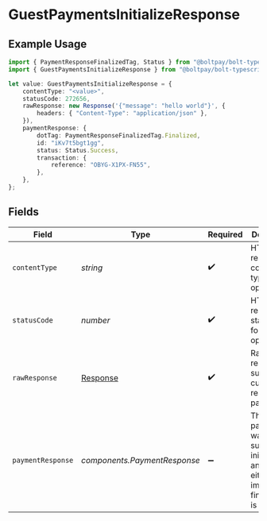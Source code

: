 # GuestPaymentsInitializeResponse

## Example Usage

```typescript
import { PaymentResponseFinalizedTag, Status } from "@boltpay/bolt-typescript-sdk/models/components";
import { GuestPaymentsInitializeResponse } from "@boltpay/bolt-typescript-sdk/models/operations";

let value: GuestPaymentsInitializeResponse = {
    contentType: "<value>",
    statusCode: 272656,
    rawResponse: new Response('{"message": "hello world"}', {
        headers: { "Content-Type": "application/json" },
    }),
    paymentResponse: {
        dotTag: PaymentResponseFinalizedTag.Finalized,
        id: "iKv7t5bgt1gg",
        status: Status.Success,
        transaction: {
            reference: "OBYG-X1PX-FN55",
        },
    },
};
```

## Fields

| Field                                                                                        | Type                                                                                         | Required                                                                                     | Description                                                                                  |
| -------------------------------------------------------------------------------------------- | -------------------------------------------------------------------------------------------- | -------------------------------------------------------------------------------------------- | -------------------------------------------------------------------------------------------- |
| `contentType`                                                                                | *string*                                                                                     | :heavy_check_mark:                                                                           | HTTP response content type for this operation                                                |
| `statusCode`                                                                                 | *number*                                                                                     | :heavy_check_mark:                                                                           | HTTP response status code for this operation                                                 |
| `rawResponse`                                                                                | [Response](https://developer.mozilla.org/en-US/docs/Web/API/Response)                        | :heavy_check_mark:                                                                           | Raw HTTP response; suitable for custom response parsing                                      |
| `paymentResponse`                                                                            | *components.PaymentResponse*                                                                 | :heavy_minus_sign:                                                                           | The payment was successfully initialized, and was either immediately finalized or is pending |